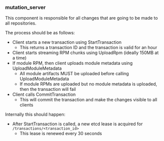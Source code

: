 ### mutation_server

This component is responsible for all changes that are going to be made to all repositories.

The process should be as follows:
* Client starts a new transaction using StartTransaction
  * This returns a transaction ID and the transaction is valid for an hour
* Client starts streaming RPM chunks using UploadRpm (ideally 150MB at a time)
* If module RPM, then client uploads module metadata using UploadModuleMetadata
  * All module artifacts MUST be uploaded before calling UploadModuleMetadata
  * If module RPMs are uploaded but no module metadata is uploaded, then the transaction will fail
* Client calls CommitTransaction
  * This will commit the transaction and make the changes visible to all clients

Internally this should happen:
* After StartTransaction is called, a new etcd lease is acquired for `/transactions/<transaction_id>`
  * This lease is renewed every 30 seconds
